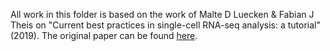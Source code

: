All work in this folder is based on the work of Malte D Luecken & Fabian J Theis on "Current best practices in single-cell RNA-seq analysis: a tutorial" (2019). The original paper can be found [here](https://www.embopress.org/doi/full/10.15252/msb.20188746).